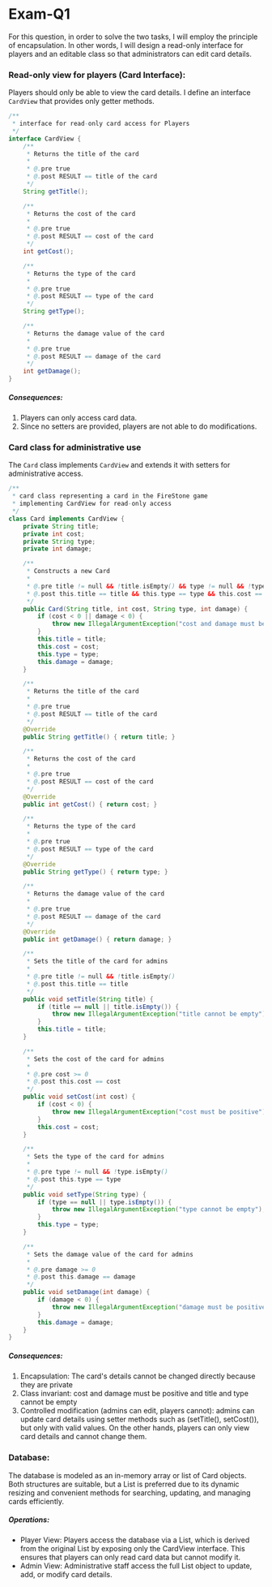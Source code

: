 # Exam-Q1

For this question, in order to solve the two tasks, I will employ the principle of encapsulation. In other words, I will design a read-only interface for players and an editable class so that administrators can edit card details. 


### Read-only view for players (Card Interface):

Players should only be able to view the card details. I define an interface  `CardView` that provides only getter methods.

```java
/**
 * interface for read-only card access for Players
 */
interface CardView {
    /**
     * Returns the title of the card
     * 
     * @.pre true
     * @.post RESULT == title of the card
     */
    String getTitle();

    /**
     * Returns the cost of the card
     * 
     * @.pre true
     * @.post RESULT == cost of the card
     */
    int getCost();

    /**
     * Returns the type of the card
     * 
     * @.pre true
     * @.post RESULT == type of the card
     */
    String getType();

    /**
     * Returns the damage value of the card
     * 
     * @.pre true
     * @.post RESULT == damage of the card
     */
    int getDamage();
}

```

##### Consequences:
1. Players can only access card data.
2. Since no setters are provided, players are not able to do modifications.


### Card class for administrative use

The `Card` class implements `CardView` and extends it with setters for administrative access. 

```java
/**
 * card class representing a card in the FireStone game
 * implementing CardView for read-only access
 */
class Card implements CardView {
    private String title;
    private int cost;
    private String type;
    private int damage;

    /**
     * Constructs a new Card
     * 
     * @.pre title != null && !title.isEmpty() && type != null && !type.isEmpty() && cost >= 0 && damage >= 0
     * @.post this.title == title && this.type == type && this.cost == cost && this.damage == damage
     */
    public Card(String title, int cost, String type, int damage) {
        if (cost < 0 || damage < 0) {
            throw new IllegalArgumentException("cost and damage must be positive");
        }
        this.title = title;
        this.cost = cost;
        this.type = type;
        this.damage = damage;
    }

    /**
     * Returns the title of the card
     * 
     * @.pre true
     * @.post RESULT == title of the card
     */
    @Override
    public String getTitle() { return title; }

    /**
     * Returns the cost of the card
     * 
     * @.pre true
     * @.post RESULT == cost of the card
     */
    @Override
    public int getCost() { return cost; }

    /**
     * Returns the type of the card
     * 
     * @.pre true
     * @.post RESULT == type of the card
     */
    @Override
    public String getType() { return type; }

    /**
     * Returns the damage value of the card
     * 
     * @.pre true
     * @.post RESULT == damage of the card
     */
    @Override
    public int getDamage() { return damage; }

    /**
     * Sets the title of the card for admins
     * 
     * @.pre title != null && !title.isEmpty()
     * @.post this.title == title
     */
    public void setTitle(String title) {
        if (title == null || title.isEmpty()) {
            throw new IllegalArgumentException("title cannot be empty");
        }
        this.title = title;
    }

    /**
     * Sets the cost of the card for admins
     * 
     * @.pre cost >= 0
     * @.post this.cost == cost
     */
    public void setCost(int cost) {
        if (cost < 0) {
            throw new IllegalArgumentException("cost must be positive");
        }
        this.cost = cost;
    }

    /**
     * Sets the type of the card for admins
     * 
     * @.pre type != null && !type.isEmpty()
     * @.post this.type == type
     */
    public void setType(String type) {
        if (type == null || type.isEmpty()) {
            throw new IllegalArgumentException("type cannot be empty");
        }
        this.type = type;
    }

    /**
     * Sets the damage value of the card for admins
     * 
     * @.pre damage >= 0
     * @.post this.damage == damage
     */
    public void setDamage(int damage) {
        if (damage < 0) {
            throw new IllegalArgumentException("damage must be positive");
        }
        this.damage = damage;
    }
}
```

##### Consequences: 
1. Encapsulation: The card's details cannot be changed directly because they are private
2. Class invariant: cost and damage must be positive and title and type cannot be empty
3. Controlled modification (admins can edit, players cannot): admins can update card details using setter methods such as (setTitle(), setCost()), but only with valid values. On the other hands, players can only view card details and cannot change them.


### Database:

The database is modeled as an in-memory array or list of Card objects. Both structures are suitable, but a List<Card> is preferred due to its dynamic resizing and convenient methods for searching, updating, and managing cards efficiently.

##### Operations:
- Player View: Players access the database via a List<CardView>, which is derived from the original List<Card> by exposing only the CardView interface. This ensures that players can only read card data but cannot modify it.
- Admin View: Administrative staff access the full List<Card> object to update, add, or modify card details.


   

























